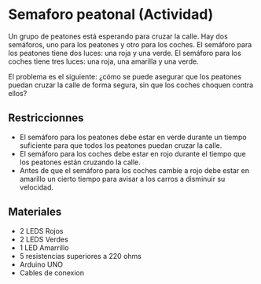 # Semaforo peatonal (Actividad)

Un grupo de peatones está esperando para cruzar la calle. Hay dos semáforos, uno para los peatones y otro para los coches. El semáforo para los peatones tiene dos luces: una roja y una verde. El semáforo para los coches tiene tres luces: una roja, una amarilla y una verde.

El problema es el siguiente: ¿cómo se puede asegurar que los peatones puedan cruzar la calle de forma segura, sin que los coches choquen contra ellos?

## Restriccionnes

- El semáforo para los peatones debe estar en verde durante un tiempo suficiente para que todos los peatones puedan cruzar la calle.
- El semáforo para los coches debe estar en rojo durante el tiempo que los peatones están cruzando la calle.
- Antes de que el semáforo para los coches cambie a rojo debe estar en amarillo un cierto tiempo para avisar a los carros a disminuir su velocidad.

## Materiales

- 2 LEDS Rojos
- 2 LEDS Verdes
- 1 LED Amarrillo
- 5 resistencias superiores a 220 ohms
- Arduino UNO
- Cables de conexion
